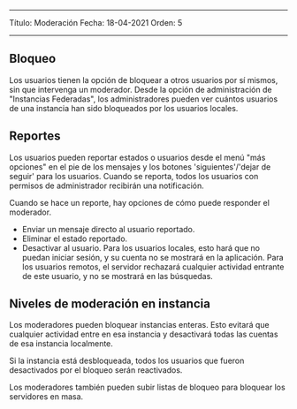 - - -
Título: Moderación Fecha: 18-04-2021 Orden: 5
- - -

## Bloqueo
Los usuarios tienen la opción de bloquear a otros usuarios por sí mismos, sin que intervenga un moderador. Desde la opción de administración de "Instancias Federadas", los administradores pueden ver cuántos usuarios de una instancia han sido bloqueados por los usuarios locales.

## Reportes
Los usuarios pueden reportar estados o usuarios desde el menú "más opciones" en el pie de los mensajes y los botones 'siguientes'/'dejar de seguir' para los usuarios. Cuando se reporta, todos los usuarios con permisos de administrador recibirán una notificación.

Cuando se hace un reporte, hay opciones de cómo puede responder el moderador.
- Enviar un mensaje directo al usuario reportado.
- Eliminar el estado reportado.
- Desactivar al usuario. Para los usuarios locales, esto hará que no puedan iniciar sesión, y su cuenta no se mostrará en la aplicación. Para los usuarios remotos, el servidor rechazará cualquier actividad entrante de este usuario, y no se mostrará en las búsquedas.

## Niveles de moderación en instancia
Los moderadores pueden bloquear instancias enteras. Esto evitará que cualquier actividad entre en esa instancia y desactivará todas las cuentas de esa instancia localmente.

Si la instancia está desbloqueada, todos los usuarios que fueron desactivados por el bloqueo serán reactivados.

Los moderadores también pueden subir listas de bloqueo para bloquear los servidores en masa.
